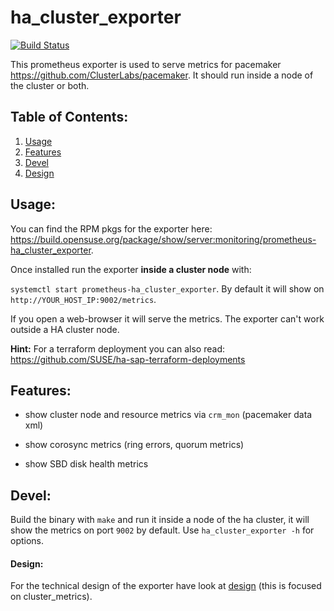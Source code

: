 # ha_cluster_exporter

[![Build Status](https://travis-ci.org/ClusterLabs/ha_cluster_exporter.svg?branch=master)](https://travis-ci.org/ClusterLabs/ha_cluster_exporter)


This prometheus exporter is used to serve metrics for pacemaker https://github.com/ClusterLabs/pacemaker.
It should run inside a node of the cluster or both.

## Table of Contents:
1. [Usage](#Usage)
2. [Features](#Features)
3. [Devel](#Devel)
4. [Design](#Design)

## Usage:

You can find the RPM pkgs for the exporter here: https://build.opensuse.org/package/show/server:monitoring/prometheus-ha_cluster_exporter.

Once installed run the exporter **inside a cluster node** with: 

`systemctl start prometheus-ha_cluster_exporter`. By default it will show on `http://YOUR_HOST_IP:9002/metrics`.

If you open a web-browser it will serve the metrics. 
The exporter can't work outside a HA cluster node.

**Hint:**
For a terraform deployment you can also read: https://github.com/SUSE/ha-sap-terraform-deployments

## Features:

- show cluster node and resource metrics via `crm_mon` (pacemaker data xml)

- show corosync metrics (ring errors, quorum metrics)

- show SBD disk health metrics

## Devel:

Build the binary with `make` and run it inside a node of the ha cluster, it will show the metrics on port `9002` by default.
Use `ha_cluster_exporter -h` for options.

#### Design:

For the technical design of the exporter have look at [design](doc/design.md) (this is focused on cluster_metrics).

